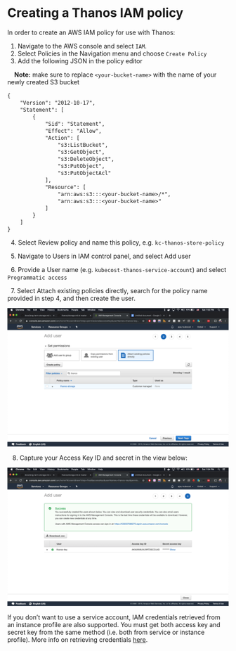 # Creating a Thanos IAM policy

In order to create an AWS IAM policy for use with Thanos:

1. Navigate to the AWS console and select `IAM`.
2. Select Policies in the Navigation menu and choose `Create Policy`
3. Add the following JSON in the policy editor

    **Note:** make sure to replace `<your-bucket-name>` with the name of your newly created S3 bucket

```text
{
    "Version": "2012-10-17",
    "Statement": [
        {
            "Sid": "Statement",
            "Effect": "Allow",
            "Action": [
                "s3:ListBucket",
                "s3:GetObject",
                "s3:DeleteObject",
                "s3:PutObject",
                "s3:PutObjectAcl"
            ],
            "Resource": [
                "arn:aws:s3:::<your-bucket-name>/*",
                "arn:aws:s3:::<your-bucket-name>"
            ]
        }
    ]
}
```

  4. Select Review policy and name this policy, e.g. `kc-thanos-store-policy`

  5. Navigate to Users in IAM control panel, and select Add user

  6. Provide a User name \(e.g. `kubecost-thanos-service-account`\) and select `Programmatic access`

  7. Select Attach existing policies directly, search for the policy name provided in step 4, and then create the user.

![image](.gitbook/assets/attach-existing.png)

   8. Capture your Access Key ID and secret in the view below:

![image](.gitbook/assets/key-created.png)

If you don’t want to use a service account, IAM credentials retrieved from an instance profile are also supported. You must get both access key and secret key from the same method \(i.e. both from service or instance profile\). More info on retrieving credentials [here](https://thanos.io/storage.md/#credentials).

